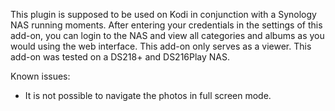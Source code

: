 This plugin is supposed to be used on Kodi in conjunction with a Synology NAS running moments.
After entering your credentials in the settings of this add-on, you can login to the NAS and view all categories and albums as you would using the web interface.
This add-on only serves as a viewer.
This add-on was tested on a DS218+ and DS216Play NAS.

Known issues:
- It is not possible to navigate the photos in full screen mode.